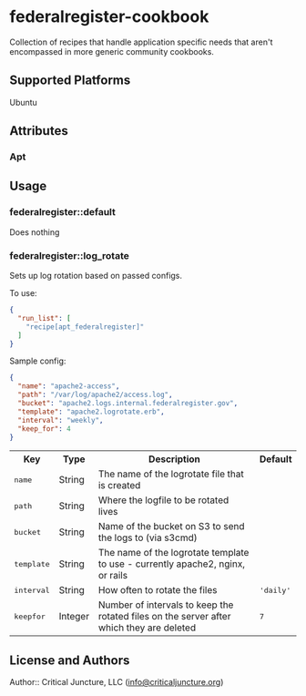 # federalregister-cookbook

Collection of recipes that handle application specific needs that aren't encompassed
in more generic community cookbooks.

## Supported Platforms

Ubuntu

## Attributes

### Apt

## Usage

### federalregister::default

Does nothing

### federalregister::log_rotate

Sets up log rotation based on passed configs.

To use:

```json
{
  "run_list": [
    "recipe[apt_federalregister]"
  ]
}
```

Sample config:

```json
{
  "name": "apache2-access",
  "path": "/var/log/apache2/access.log",
  "bucket": "apache2.logs.internal.federalregister.gov",
  "template": "apache2.logrotate.erb",
  "interval": "weekly",
  "keep_for": 4
}
```

<table>
  <tr>
    <th>Key</th>
    <th>Type</th>
    <th>Description</th>
    <th>Default</th>
  </tr>
  <tr>
    <td><tt>name</tt></td>
    <td>String</td>
    <td>The name of the logrotate file that is created</td>
    <td><tt></tt></td>
  </tr>
  <tr>
    <td><tt>path</tt></td>
    <td>String</td>
    <td>Where the logfile to be rotated lives</td>
    <td><tt></tt></td>
  </tr>
  <tr>
    <td><tt>bucket</tt></td>
    <td>String</td>
    <td>Name of the bucket on S3 to send the logs to (via s3cmd)</td>
    <td><tt></tt></td>
  </tr>
  <tr>
    <td><tt>template</tt></td>
    <td>String</td>
    <td>The name of the logrotate template to use - currently apache2, nginx, or rails</td>
    <td><tt></tt></td>
  </tr>
  <tr>
    <td><tt>interval</tt></td>
    <td>String</td>
    <td>How often to rotate the files </td>
    <td><tt>'daily'</tt></td>
  </tr>
  <tr>
    <td><tt>keepfor</tt></td>
    <td>Integer</td>
    <td>Number of intervals to keep the rotated files on the server after which they are deleted</td>
    <td><tt>7</tt></td>
  </tr>
</table>

## License and Authors

Author:: Critical Juncture, LLC (<info@criticaljuncture.org>)
